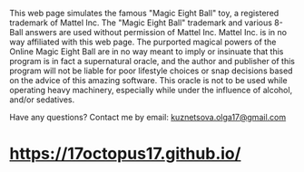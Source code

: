 This web page simulates the famous "Magic Eight Ball" toy, a registered trademark of Mattel Inc. 
The "Magic Eight Ball" trademark and various 8-Ball answers are used without permission of Mattel Inc. 
Mattel Inc. is in no way affiliated with this web page.
The purported magical powers of the Online Magic Eight Ball are in no way meant to imply or insinuate that this program is in fact a supernatural oracle, and the author and publisher of this program will not be liable for poor lifestyle choices or snap decisions based on the advice of this amazing software. This oracle is not to be used while operating heavy machinery, especially while under the influence of alcohol, and/or sedatives.

Have any questions? Contact me by email: kuznetsova.olga17@gmail.com
# https://17octopus17.github.io/
